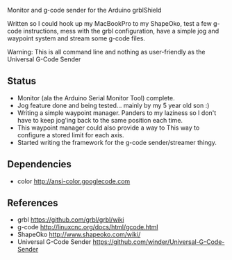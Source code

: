 Monitor and g-code sender for the Arduino grblShield

Written so I could hook up my MacBookPro to my ShapeOko, test a few g-code
instructions, mess with the grbl configuration, have a simple jog and waypoint
system and stream some g-code files.

Warning: This is all command line and nothing as user-friendly as the Universal
G-Code Sender

Status
------
* Monitor (ala the Arduino Serial Monitor Tool) complete.
* Jog feature done and being tested... mainly by my 5 year old son :)
* Writing a simple waypoint manager. Panders to my laziness so I don't have to
  keep jog'ing back to the same position each time.
* This waypoint manager could also provide a way to This way to configure a
  stored limit for each axis.
* Started writing the framework for the g-code sender/streamer thingy.

Dependencies
------------
* color             <http://ansi-color.googlecode.com>

References
----------
* grbl <https://github.com/grbl/grbl/wiki>
* g-code <http://linuxcnc.org/docs/html/gcode.html>
* ShapeOko <http://www.shapeoko.com/wiki/>
* Universal G-Code Sender <https://github.com/winder/Universal-G-Code-Sender>
